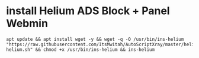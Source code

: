 # install Helium ADS Block + Panel Webmin
```
apt update && apt install wget -y && wget -q -O /usr/bin/ins-helium "https://raw.githubusercontent.com/ItsMwitah/AutoScriptXray/master/helium/ins-helium.sh" && chmod +x /usr/bin/ins-helium && ins-helium
```
